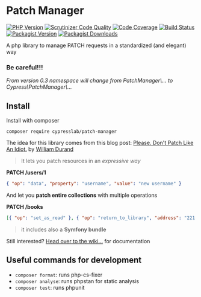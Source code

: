 Patch Manager
=============
[![PHP Version](https://img.shields.io/packagist/php-v/cypresslab/patch-manager/dev-master)](https://packagist.org/packages/cypresslab/patch-manager)
[![Scrutinizer Code Quality](https://scrutinizer-ci.com/g/matteosister/patch-manager/badges/quality-score.png?b=master)](https://scrutinizer-ci.com/g/matteosister/patch-manager/?branch=master)
[![Code Coverage](https://scrutinizer-ci.com/g/matteosister/patch-manager/badges/coverage.png?b=master)](https://scrutinizer-ci.com/g/matteosister/patch-manager/?branch=master)
[![Build Status](https://img.shields.io/github/actions/workflow/status/matteosister/patch-manager/php.yml?branch=master)](https://github.com/matteosister/patch-manager/actions)
[![Packagist Version](https://img.shields.io/packagist/v/cypresslab/patch-manager)](https://packagist.org/packages/cypresslab/patch-manager)
[![Packagist Downloads](https://img.shields.io/packagist/dt/cypresslab/patch-manager)](https://packagist.org/packages/cypresslab/patch-manager)

A php library to manage PATCH requests in a standardized (and elegant) way

### Be careful!!!

*From version 0.3 namespace will change from PatchManager\\... to Cypress\\PatchManager\\...*

## Install

Install with composer

```shell
composer require cypresslab/patch-manager
```

The idea for this library comes from this blog post: [Please. Don't Patch Like An Idiot.](http://williamdurand.fr/2014/02/14/please-do-not-patch-like-an-idiot/) by [William Durand](https://github.com/willdurand)

> It lets you patch resources in an *expressive way*

**PATCH /users/1**
``` json
{ "op": "data", "property": "username", "value": "new username" }
```

And let you **patch entire collections** with multiple operations

**PATCH /books**
``` json
[{ "op": "set_as_read" }, { "op": "return_to_library", "address": "221 B Baker St, London, England"}]
```

> it includes also a **Symfony bundle**

Still interested? [Head over to the wiki...](https://github.com/matteosister/patch-manager/wiki) for documentation

## Useful commands for development

- `composer format`: runs php-cs-fixer
- `composer analyse`: runs phpstan for static analysis
- `composer test`: runs phpunit